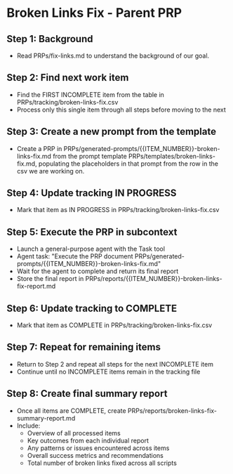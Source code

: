 # Broken Links Fix - Parent PRP

## Step 1: Background
- Read PRPs/fix-links.md to understand the background of our goal.

## Step 2: Find next work item
- Find the FIRST INCOMPLETE item from the table in PRPs/tracking/broken-links-fix.csv
- Process only this single item through all steps before moving to the next

## Step 3: Create a new prompt from the template
- Create a PRP in PRPs/generated-prompts/{{ITEM_NUMBER}}-broken-links-fix.md from the prompt template PRPs/templates/broken-links-fix.md, populating the placeholders in that prompt from the row in the csv we are working on.

## Step 4: Update tracking IN PROGRESS
- Mark that item as IN PROGRESS in PRPs/tracking/broken-links-fix.csv

## Step 5: Execute the PRP in subcontext
- Launch a general-purpose agent with the Task tool
- Agent task: "Execute the PRP document PRPs/generated-prompts/{{ITEM_NUMBER}}-broken-links-fix.md"
- Wait for the agent to complete and return its final report
- Store the final report in PRPs/reports/{{ITEM_NUMBER}}-broken-links-fix-report.md

## Step 6: Update tracking to COMPLETE
- Mark that item as COMPLETE in PRPs/tracking/broken-links-fix.csv

## Step 7: Repeat for remaining items
- Return to Step 2 and repeat all steps for the next INCOMPLETE item
- Continue until no INCOMPLETE items remain in the tracking file

## Step 8: Create final summary report
- Once all items are COMPLETE, create PRPs/reports/broken-links-fix-summary-report.md
- Include:
  - Overview of all processed items
  - Key outcomes from each individual report
  - Any patterns or issues encountered across items
  - Overall success metrics and recommendations
  - Total number of broken links fixed across all scripts